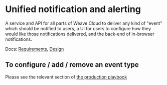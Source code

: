 # Unified notification and alerting

A service and API for all parts of Weave Cloud to deliver any kind of
"event" which should be notified to users, a UI for users to configure
how they would like those notifications delivered, and the back-end of
in-browser notifications.

Docs: [Requirements](https://docs.google.com/document/d/1qnT7CpWHA7lKsgwZ_ZPKmCtom8CqUeSRsBXQv-5IUEo/),
[Design](https://docs.google.com/document/d/11ID8uNkisqtm_tDPmwFL0CQShTjvPKD_nvxttCwhNR8/)

## To configure / add / remove an event type ##

Please see the relevant section of
[the production playbook](https://github.com/weaveworks/service-conf/tree/master/docs/PLAYBOOK.md#adding-or-removing-event-types)
